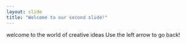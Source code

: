 ```yaml
---
layout: slide
title: "Welcome to our second slide!"
---
```

welcome to the world of creative ideas
Use the left arrow to go back!

